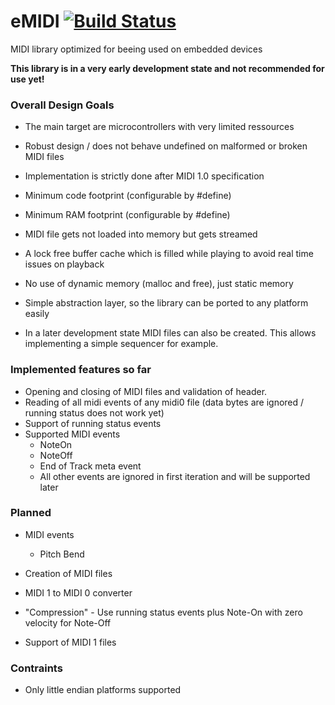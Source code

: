 # eMIDI [![Build Status](https://travis-ci.org/coon42/eMIDI.svg?branch=master)](https://travis-ci.org/coon42/eMIDI)
MIDI library optimized for beeing used on embedded devices

**This library is in a very early development state and not recommended for use yet!**

### Overall Design Goals ###
  * The main target are microcontrollers with very limited ressources

  * Robust design / does not behave undefined on malformed or broken MIDI files
  * Implementation is strictly done after MIDI 1.0 specification
  * Minimum code footprint (configurable by #define)
  * Minimum RAM footprint (configurable by #define)
  * MIDI file gets not loaded into memory but gets streamed
  * A lock free buffer cache which is filled while playing to avoid real time issues on playback
  * No use of dynamic memory (malloc and free), just static memory
  * Simple abstraction layer, so the library can be ported to any platform easily

  * In a later development state MIDI files can also be created. This allows implementing a
    simple sequencer for example.

### Implemented features so far ###

  * Opening and closing of MIDI files and validation of header.
  * Reading of all midi events of any midi0 file (data bytes are ignored / running status does not work yet)
  * Support of running status events
  * Supported MIDI events
    * NoteOn
    * NoteOff
    * End of Track meta event
    * All other events are ignored in first iteration and will be supported later

### Planned ###
  * MIDI events
    * Pitch Bend

  * Creation of MIDI files
  * MIDI 1 to MIDI 0 converter
  * "Compression" - Use running status events plus Note-On with zero velocity for Note-Off
  * Support of MIDI 1 files

### Contraints ###
  * Only little endian platforms supported

